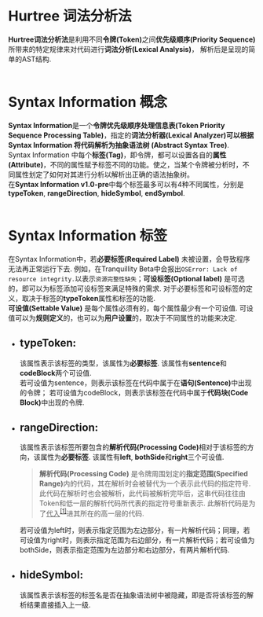 # Hurtree 词法分析法
**Hurtree词法分析法**是利用不同<b>令牌(Token)</b>之间<b>优先级顺序(Priority Sequence)</b>所带来的特定规律来对代码进行**词法分析(Lexical Analysis)**， 解析后是呈现的简单的AST结构. <br><br>

# Syntax Information 概念

**Syntax Information**是一个**令牌优先级顺序处理信息表(Token Priority Sequence Processing Table)**，指定的**词法分析器(Lexical Analyzer)**可以根据 Syntax Information 将代码解析为**抽象语法树 (Abstract Syntax Tree)**.<br>
Syntax Information 中每个**标签(Tag)**，即令牌，都可以设置各自的**属性(Attribute)**，不同的属性赋予标签不同的功能。使之，当某个令牌被分析时，不同属性划定了如何对其进行分析以解析出正确的语法抽象树。<br>
在**Syntax Information v1.0-pre**中每个标签最多可以有4种不同属性，分别是 **typeToken**, **rangeDirection**, **hideSymbol**, **endSymbol**.<br><br>

# Syntax Information 标签
在Syntax Information中，若**必要标签(Required Label)** 未被设置，会导致程序无法再正常运行下去. 例如，在Tranquillity Beta中会报出`OSError: Lack of resource integrity.`以表示`资源完整性缺失`；**可设标签(Optional label)** 是可选的，即可以为标签添加可设标签来满足特殊的需求. 对于必要标签和可设标签的定义，取决于标签的**typeToken**属性和标签的功能. <br>
**可设值(Settable Value)** 是每个属性必须有的，每个属性最少有一个可设值. 可设值可以为**规则定义**的，也可以为**用户设置**的，取决于不同属性的功能来决定. 

- ## typeToken: 
    该属性表示该标签的类型，该属性为**必要标签**. 该属性有**sentence**和**codeBlock**两个可设值. <br>
    若可设值为sentence，则表示该标签在代码中属于在<b>语句(Sentence)</b>中出现的令牌； 若可设值为codeBlock，则表示该标签在代码中属于<b>代码块(Code Block)</b>中出现的令牌. 
- ## rangeDirection: 
    该属性表示该标签所要包含的<b>解析代码(Processing Code)</b>相对于该标签的方向，该属性为**必要标签**. 该属性有**left**, **bothSide**和**right**三个可设值. <br>

    > **解析代码(Processing Code)** 是令牌周围划定的<b>指定范围(Specified Range)</b>内的代码，其在解析时会被替代为一个表示此代码的指定符号. 此代码在解析时也会被解析，此代码被解析完毕后，这串代码往往由Token和低一层的解析代码所代表的指定符号重新表示. 此解析代码是为了<u>代入</u><sup><a href="https://baike.baidu.com/item/%E4%BB%A3%E5%85%A5/19063857">[1]</a></sup>进其所在的高一层的代码.

    若可设值为left时，则表示指定范围为左边部分，有一片解析代码；同理，若可设值为right时，则表示指定范围为右边部分，有一片解析代码；若可设值为bothSide，则表示指定范围为左边部分和右边部分，有两片解析代码. 
- ## hideSymbol:
    该属性表示该标签的标签名是否在抽象语法树中被隐藏，即是否将该标签的解析结果直接插入上一级.